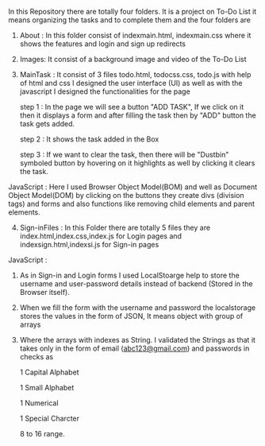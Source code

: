 In this Repository there are totally four folders. It is a project on To-Do List it means organizing the tasks and to complete them
and the four folders are

1) About : In this folder consist of indexmain.html, indexmain.css where it shows the features and login and sign up redirects
  
2) Images: It consist of a background image and video of the To-Do List

3) MainTask : It consist of 3 files todo.html, todocss.css, todo.js with help of html and css I designed the user interface (UI) as well as with the javascript I designed the functionalities for the page

   step 1 : In the page we will see a button "ADD TASK", If we click on it then it displays a form and after filling the task then by "ADD" button the task gets added.

   step 2 : It shows the task added in the Box

   step 3 : If we want to clear the task, then there will be "Dustbin" symboled button by hovering on it highlights as well by clicking it clears the task.

JavaScript :
    Here I used Browser Object Model(BOM) and well as Document Object Model(DOM) by clicking on the buttons they create divs (division tags) and forms and also functions like removing child elements and parent elements.
   
4) Sign-inFiles : In this Folder there are totally 5 files they are index.html,index.css,index.js for Login pages and indexsign.html,indexsi.js for Sign-in pages

JavaScript :
   1) As in Sign-in and Login forms I used LocalStoarge help to store the username and user-password details instead of backend (Stored in the Browser itself).
   2) When we fill the form with the username and password the localstorage stores the values in the form of JSON, It means object with group of arrays
   3) Where the arrays with indexes as String. I validated the Strings as that it takes only in the form of email (abc123@gmail.com) and passwords in checks as
      
      1 Capital Alphabet
      
      1 Small Alphabet
      
      1 Numerical
      
      1 Special Charcter
      
      8 to 16 range.
